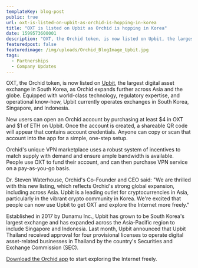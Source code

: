 ```yaml
---
templateKey: blog-post
public: true
url: oxt-is-listed-on-upbit-as-orchid-is-hopping-in-korea
title: "OXT is listed on Upbit as Orchid is hopping in Korea"
date: 1599573600001
description: "OXT, the Orchid token, is now listed on Upbit, the largest digital asset exchange in South Korea, as Orchid expands further across Asia and the globe."
featuredpost: false
featuredimage: /img/uploads/Orchid_BlogImage_Upbit.jpg
tags:
  - Partnerships
  - Company Updates
---
```

OXT, the Orchid token, is now listed on [Upbit](https://upbit.com/), the largest digital asset exchange in South Korea, as Orchid expands further across Asia and the globe. Equipped with world-class technology, regulatory expertise, and operational know-how, Upbit currently operates exchanges in South Korea, Singapore, and Indonesia.

New users can open an Orchid account by purchasing at least $4 in OXT and $1 of ETH on Upbit. Once the account is created, a shareable QR code will appear that contains account credentials. Anyone can copy or scan that account into the app for a simple, one-step setup.

Orchid's unique VPN marketplace uses a robust system of incentives to match supply with demand and ensure ample bandwidth is available. People use OXT to fund their account, and can then purchase VPN service on a pay-as-you-go basis.

Dr. Steven Waterhouse, Orchid's Co-Founder and CEO said: "We are thrilled with this new listing, which reflects Orchid's strong global expansion, including across Asia. Upbit is a leading outlet for cryptocurrencies in Asia, particularly in the vibrant crypto community in Korea. We're excited that people can now use Upbit to get OXT and explore the Internet more freely."

Established in 2017 by Dunamu Inc., Upbit has grown to be South Korea's largest exchange and has expanded across the Asia-Pacific region to include Singapore and Indonesia. Last month, Upbit announced that Upbit Thailand received approval for four provisional licenses to operate digital asset-related businesses in Thailand by the country's Securities and Exchange Commission (SEC).

[Download the Orchid app](https://www.orchid.com/download) to start exploring the Internet freely.